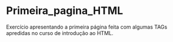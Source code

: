 # Primeira_pagina_HTML
Exercício apresentando a primeira página feita com algumas TAGs apredidas no curso de introdução ao HTML.
